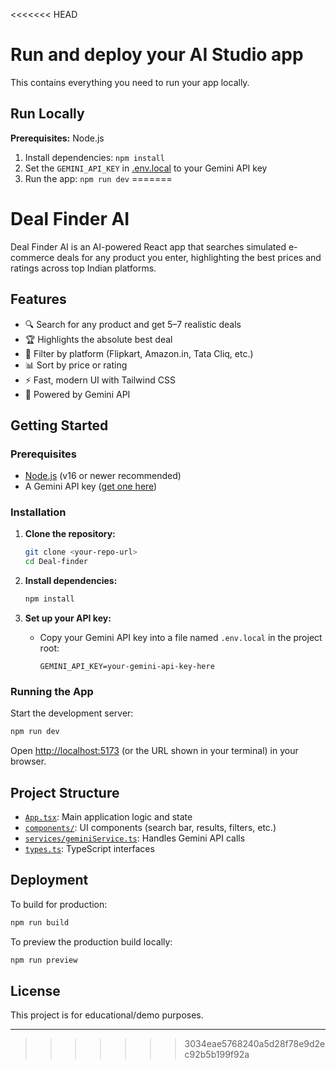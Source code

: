 <<<<<<< HEAD
# Run and deploy your AI Studio app

This contains everything you need to run your app locally.

## Run Locally

**Prerequisites:**  Node.js


1. Install dependencies:
   `npm install`
2. Set the `GEMINI_API_KEY` in [.env.local](.env.local) to your Gemini API key
3. Run the app:
   `npm run dev`
=======
# Deal Finder AI

Deal Finder AI is an AI-powered React app that searches simulated e-commerce deals for any product you enter, highlighting the best prices and ratings across top Indian platforms.

## Features

- 🔍 Search for any product and get 5–7 realistic deals
- 🏆 Highlights the absolute best deal
- 🛒 Filter by platform (Flipkart, Amazon.in, Tata Cliq, etc.)
- 📊 Sort by price or rating
- ⚡ Fast, modern UI with Tailwind CSS
- 🤖 Powered by Gemini API

## Getting Started

### Prerequisites

- [Node.js](https://nodejs.org/) (v16 or newer recommended)
- A Gemini API key ([get one here](https://aistudio.google.com/app/apikey))

### Installation

1. **Clone the repository:**
   ```sh
   git clone <your-repo-url>
   cd Deal-finder
   ```

2. **Install dependencies:**
   ```sh
   npm install
   ```

3. **Set up your API key:**
   - Copy your Gemini API key into a file named `.env.local` in the project root:
     ```
     GEMINI_API_KEY=your-gemini-api-key-here
     ```

### Running the App

Start the development server:

```sh
npm run dev
```

Open [http://localhost:5173](http://localhost:5173) (or the URL shown in your terminal) in your browser.

## Project Structure

- [`App.tsx`](App.tsx): Main application logic and state
- [`components/`](components/): UI components (search bar, results, filters, etc.)
- [`services/geminiService.ts`](services/geminiService.ts): Handles Gemini API calls
- [`types.ts`](types.ts): TypeScript interfaces

## Deployment

To build for production:

```sh
npm run build
```

To preview the production build locally:

```sh
npm run preview
```

## License

This project is for educational/demo purposes.

---
>>>>>>> 3034eae5768240a5d28f78e9d2ec92b5b199f92a
